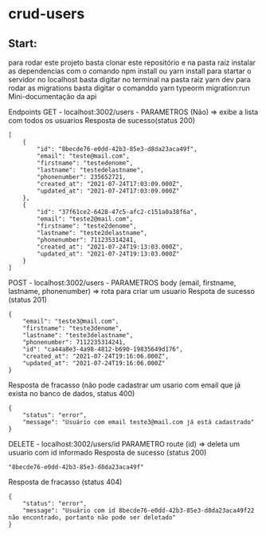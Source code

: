 # crud-users

## Start:
para rodar este projeto basta clonar este repositório e na pasta raiz instalar as dependencias com o comando npm install ou yarn install
para startar o servidor no localhost basta digitar no terminal na pasta raiz yarn dev
para rodar as migrations basta digitar o comanddo yarn typeorm migration:run
Mini-documentação da api

Endpoints GET - localhost:3002/users - PARAMETROS (Não) => exibe a lista com todos os usuarios Resposta de sucesso(status 200)
```
[
    {
        "id": "8becde76-e0dd-42b3-85e3-d8da23aca49f",
        "email": "teste@mail.com",
        "firstname": "testedenome",
        "lastname": "testedelastname",
        "phonenumber": 235652721,
        "created_at": "2021-07-24T17:03:09.000Z",
        "updated_at": "2021-07-24T17:03:09.000Z"
    },
    {
        "id": "37f61ce2-6428-47c5-afc2-c151a0a38f6a",
        "email": "teste2@mail.com",
        "firstname": "teste2denome",
        "lastname": "teste2delastname",
        "phonenumber": 711235314241,
        "created_at": "2021-07-24T19:13:03.000Z",
        "updated_at": "2021-07-24T19:13:03.000Z"
    }
]
```

POST - localhost:3002/users - PARAMETROS body (email, firstname, lastname, phonenumber) => rota para criar um usuario Respota de sucesso (status 201)
```
{
    "email": "teste3@mail.com",
    "firstname": "teste3denome",
    "lastname": "teste3delastname",
    "phonenumber": 7112235314241,
    "id": "ca44a8e3-4a98-4812-b690-19835649d176",
    "created_at": "2021-07-24T19:16:06.000Z",
    "updated_at": "2021-07-24T19:16:06.000Z"
}
```
Resposta de fracasso (não pode cadastrar um usario com email que já exista no banco de dados, status 400)
```
{
    "status": "error",
    "message": "Usuário com email teste3@mail.com já está cadastrado"
}
```
DELETE - localhost:3002/users/id PARAMETRO route (id) => deleta um usuario com id informado Resposta de sucesso (status 200)
```
"8becde76-e0dd-42b3-85e3-d8da23aca49f"
```
Resposta de fracasso (status 404)
```
{
    "status": "error",
    "message": "Usuário com id 8becde76-e0dd-42b3-85e3-d8da23aca49f22 não encontrado, portanto não pode ser deletado"
}
```


